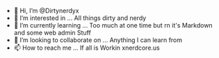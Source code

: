 - 👋 Hi, I’m @Dirtynerdyx
- 👀 I’m interested in ... All things dirty and nerdy 
- 🌱 I’m currently learning ... Too much at one time but rn it's
Markdown and some web admin Stuff
- 💞️ I’m looking to collaborate on ... Anything I can learn from 
- 📫 How to reach me ... If all is Workin xnerdcore.us

<!---
Dirtynerdyx/Dirtynerdyx is a ✨ special ✨ repository because its `README.md` (this file) appears on your GitHub profile.
You can click the Preview link to take a look at your changes.
--->
